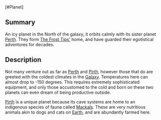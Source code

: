 [#Planet]

## Summary

An icy planet in the North of the galaxy, it orbits calmly with its sister planet [Perth](Perth.md). They form [The Frost Tips'](../Factions/Frost%20Tips.md) home, and have guarded their egotistical adventures for decades.

## Description

Not many venture out as far as [Perth](Perth.md) and [Pirth](Pirth.md), however those that do are greeted with the coldest climates in the [Galaxy](../Galaxy/Galaxy.md). Temperatures here can almost drop to -150 degrees. This requires extremely sophisticated equipment, and only those accustomed to the cold and born on these two planets can even dream of being productive outside.

[Pirth](Pirth.md) is a unique planet because its cave systems are home to an indigenous species of fauna called [Mackals](../Species/Fauna/Mackal.md). These are very nutritious animals akin to dogs and cats on [Earth](Earth.md), and are abundantly farmed here.